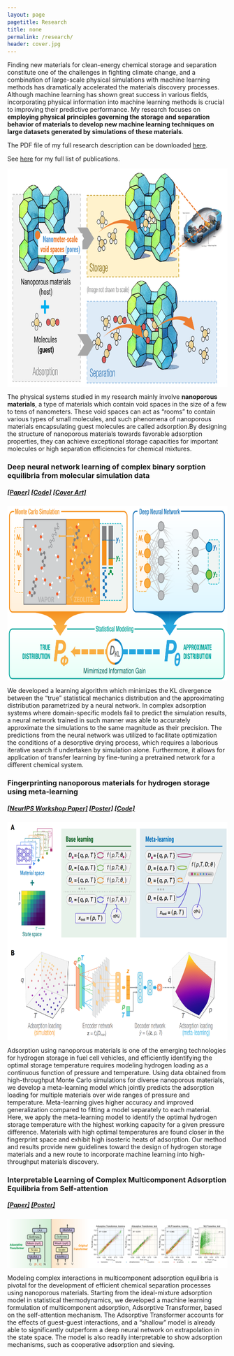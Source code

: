 ```yaml
---
layout: page
pagetitle: Research
title: none
permalink: /research/
header: cover.jpg
---
```


Finding new materials for clean-energy chemical storage and separation constitute one of the challenges in fighting climate change, and a combination of large-scale physical simulations with machine learning methods has dramatically accelerated the materials discovery processes. Although machine learning has shown great success in various fields, incorporating physical information into machine learning methods is crucial to improving their predictive performance. My research focuses on **employing physical principles governing the storage and separation behavior of materials to develop new machine learning techniques on large datasets generated by simulations of these materials**. 

The PDF file of my full research description can be downloaded [here](/assets/Yangzesheng_Sun_ResearchStatement.pdf).

See [here](/index#publications) for my full list of publications.

<img src="/images/nanoporous-materials.png" height="500" style="margin:auto; display:block;">

The physical systems studied in my research mainly involve **nanoporous materials**, a type of materials which contain void spaces in the size of a few to tens of nanometers. These void spaces can act as “rooms” to contain various types of small molecules, and such phenomena of nanoporous materials encapsulating guest molecules are called adsorption.By designing the structure of nanoporous materials towards favorable adsorption properties, they can achieve exceptional storage capacities for important molecules or high separation efficiencies for chemical mixtures. 

### Deep neural network learning of complex binary sorption equilibria from molecular simulation data
##### [[Paper]](https://doi.org/10.1039/C8SC05340E) [[Code]](https://github.com/SiepmannGroup/desorption) [[Cover Art]](https://pubs.rsc.org/en/content/articlepdf/2019/sc/c9sc90089f)

<img src="/images/toc-figure1.png" height="400" style="margin:auto; display:block;">

We developed a learning algorithm which minimizes the KL divergence between the “true” statistical mechanics distribution and the approximating distribution parametrized by a neural network. In complex adsorption systems where domain-specific models fail to predict the simulation results, a neural network trained in such manner was able to accurately approximate the simulations to the same magnitude as their precision. The predictions from the neural network was utilized to facilitate optimization the conditions of a desorptive drying process, which requires a laborious iterative search if undertaken by simulation alone. Furthermore, it allows for application of transfer learning by fine-tuning a pretrained network for a different chemical system.

### Fingerprinting nanoporous materials for hydrogen storage using meta-learning
##### [[NeurIPS Workshop Paper]](https://ml4physicalsciences.github.io/2019/files/NeurIPS_ML4PS_2019_47.pdf) [[Poster]](/assets/poster_ML4PS_2019_47.pdf) [[Code]](https://github.com/SiepmannGroup/SorbMetaML)

<img src="/images/toc-figure2.png" height="500" style="margin:auto; display:block;">

Adsorption using nanoporous materials is one of the emerging technologies for hydrogen storage in fuel cell vehicles, and efficiently identifying the optimal storage temperature requires modeling hydrogen loading as a continuous function of pressure and temperature. Using data obtained from high-throughput Monte Carlo simulations for diverse nanoporous materials, we develop a meta-learning model which jointly predicts the adsorption loading for multiple materials over wide ranges of pressure and temperature. Meta-learning gives higher accuracy and improved generalization compared to fitting a model separately to each material. Here, we apply the meta-learning model to identify the optimal hydrogen storage temperature with the highest working capacity for a given pressure difference. Materials with high optimal temperatures are found closer in the fingerprint space and exhibit high isosteric heats of adsorption. Our method and results provide new guidelines toward the design of hydrogen storage materials and a new route to incorporate machine learning into high-throughput materials discovery. 

### Interpretable Learning of Complex Multicomponent Adsorption Equilibria from Self-attention
##### [[Paper]](https://ml4molecules.github.io/papers2020/ML4Molecules_2020_paper_18.pdf) [[Poster]](/assets/poster_ML4Molecules_2020_18.png)

<img src="/images/toc-figure3.png" style="margin:auto; display:block;">

Modeling complex interactions in multicomponent adsorption equilibria is pivotal for the development of efficient chemical separation processes using nanoporous materials. Starting from the ideal-mixture adsorption model in statistical thermodynamics, we developed a machine learning formulation of multicomponent adsorption, Adsorptive Transformer, based on the self-attention mechanism. The Adsorptive Transformer accounts for the effects of guest-guest interactions, and a “shallow” model is already able to significantly outperform a deep neural network on extrapolation in the state space. The model is also readily interpretable to show adsorption mechanisms, such as cooperative adsorption and sieving.


